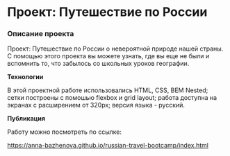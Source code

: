 # Проект: Путешествие по России

### Описание проекта
Проект: Путешествие по России о невероятной природе нашей страны. С помощью этого проекта вы можете узнать, где вы еще не были и вспомнить то, что забылось со школьных уроков географии.

**Технологии**

В этой проектной работе использовались HTML, CSS, BEM Nested; сетки построены с помошью flexbox и grid layout; работа доступна на экранах с расширением от 320px; версия языка - русский.

**Публикация**

Работу можно посмотреть по ссылке: 

https://anna-bazhenova.github.io/russian-travel-bootcamp/index.html